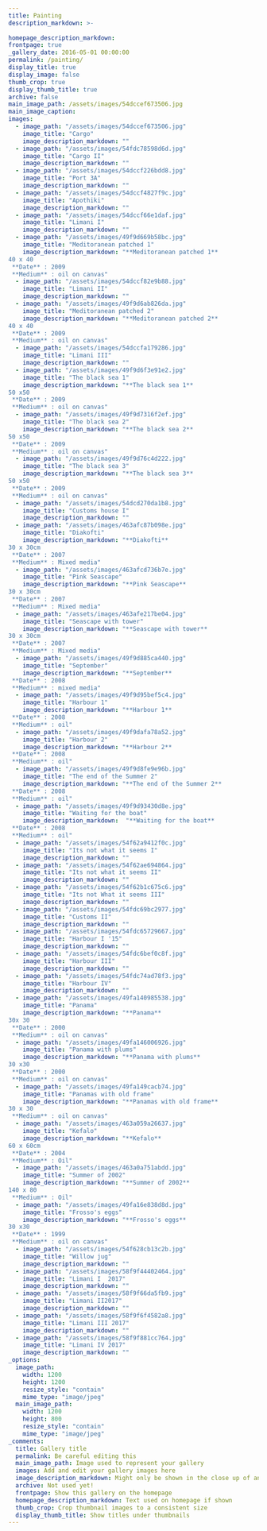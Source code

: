 ```yaml
---
title: Painting
description_markdown: >-
  
homepage_description_markdown: 
frontpage: true
_gallery_date: 2016-05-01 00:00:00
permalink: /painting/
display_title: true
display_image: false
thumb_crop: true
display_thumb_title: true
archive: false
main_image_path: /assets/images/54dccef673506.jpg
main_image_caption: 
images:
  - image_path: "/assets/images/54dccef673506.jpg"
    image_title: "Cargo"
    image_description_markdown: ""
  - image_path: "/assets/images/54fdc78598d6d.jpg"
    image_title: "Cargo II"
    image_description_markdown: ""
  - image_path: "/assets/images/54dccf226bdd8.jpg"
    image_title: "Port 3A"
    image_description_markdown: ""
  - image_path: "/assets/images/54dccf4827f9c.jpg"
    image_title: "Apothiki"
    image_description_markdown: ""
  - image_path: "/assets/images/54dccf66e1daf.jpg"
    image_title: "Limani I"
    image_description_markdown: ""
  - image_path: "/assets/images/49f9d669b58bc.jpg"
    image_title: "Meditoranean patched 1"
    image_description_markdown: "**Meditoranean patched 1**  
40 x 40  
 **Date** : 2009  
 **Medium** : oil on canvas"
  - image_path: "/assets/images/54dccf82e9b88.jpg"
    image_title: "Limani II"
    image_description_markdown: ""
  - image_path: "/assets/images/49f9d6ab826da.jpg"
    image_title: "Meditoranean patched 2"
    image_description_markdown: "**Meditoranean patched 2**  
40 x 40  
 **Date** : 2009  
 **Medium** : oil on canvas"
  - image_path: "/assets/images/54dccfa179286.jpg"
    image_title: "Limani III"
    image_description_markdown: ""
  - image_path: "/assets/images/49f9d6f3e91e2.jpg"
    image_title: "The black sea 1"
    image_description_markdown: "**The black sea 1**  
50 x50  
 **Date** : 2009  
 **Medium** : oil on canvas"
  - image_path: "/assets/images/49f9d7316f2ef.jpg"
    image_title: "The black sea 2"
    image_description_markdown: "**The black sea 2**  
50 x50  
 **Date** : 2009  
 **Medium** : oil on canvas"
  - image_path: "/assets/images/49f9d76c4d222.jpg"
    image_title: "The black sea 3"
    image_description_markdown: "**The black sea 3**  
50 x50  
 **Date** : 2009  
 **Medium** : oil on canvas"
  - image_path: "/assets/images/54dcd270da1b8.jpg"
    image_title: "Customs house I"
    image_description_markdown: ""
  - image_path: "/assets/images/463afc87b098e.jpg"
    image_title: "Diakofti"
    image_description_markdown: "**Diakofti**  
30 x 30cm  
 **Date** : 2007  
 **Medium** : Mixed media"
  - image_path: "/assets/images/463afcd736b7e.jpg"
    image_title: "Pink Seascape"
    image_description_markdown: "**Pink Seascape**  
30 x 30cm  
 **Date** : 2007  
 **Medium** : Mixed media"
  - image_path: "/assets/images/463afe217be04.jpg"
    image_title: "Seascape with tower"
    image_description_markdown: "**Seascape with tower**  
30 x 30cm  
 **Date** : 2007  
 **Medium** : Mixed media"
  - image_path: "/assets/images/49f9d885ca440.jpg"
    image_title: "September"
    image_description_markdown: "**September**  
 **Date** : 2008  
 **Medium** : mixed media"
  - image_path: "/assets/images/49f9d95bef5c4.jpg"
    image_title: "Harbour 1"
    image_description_markdown: "**Harbour 1**  
 **Date** : 2008  
 **Medium** : oil"
  - image_path: "/assets/images/49f9dafa78a52.jpg"
    image_title: "Harbour 2"
    image_description_markdown: "**Harbour 2**  
 **Date** : 2008  
 **Medium** : oil"
  - image_path: "/assets/images/49f9d8fe9e96b.jpg"
    image_title: "The end of the Summer 2"
    image_description_markdown: "**The end of the Summer 2**  
 **Date** : 2008  
 **Medium** : oil"
  - image_path: "/assets/images/49f9d93430d8e.jpg"
    image_title: "Waiting for the boat"
    image_description_markdown:  "**Waiting for the boat**  
 **Date** : 2008  
 **Medium** : oil"
  - image_path: "/assets/images/54f62a9412f0c.jpg"
    image_title: "Its not what it seems I"
    image_description_markdown: ""
  - image_path: "/assets/images/54f62ae694864.jpg"
    image_title: "Its not what it seems II"
    image_description_markdown: ""
  - image_path: "/assets/images/54f62b1c675c6.jpg"
    image_title: "Its not What it seems III"
    image_description_markdown: ""
  - image_path: "/assets/images/54fdc69bc2977.jpg"
    image_title: "Customs II"
    image_description_markdown: ""
  - image_path: "/assets/images/54fdc65729667.jpg"
    image_title: "Harbour I '15"
    image_description_markdown: ""
  - image_path: "/assets/images/54fdc6bef0c8f.jpg"
    image_title: "Harbour III"
    image_description_markdown: ""
  - image_path: "/assets/images/54fdc74ad78f3.jpg"
    image_title: "Harbour IV"
    image_description_markdown: ""
  - image_path: "/assets/images/49fa140985538.jpg"
    image_title: "Panama"
    image_description_markdown: "**Panama**  
30x 30  
 **Date** : 2000  
 **Medium** : oil on canvas"
  - image_path: "/assets/images/49fa146006926.jpg"
    image_title: "Panama with plums"
    image_description_markdown: "**Panama with plums**  
30 x30  
 **Date** : 2000  
 **Medium** : oil on canvas"
  - image_path: "/assets/images/49fa149cacb74.jpg"
    image_title: "Panamas with old frame"
    image_description_markdown: "**Panamas with old frame**  
30 x 30  
 **Medium** : oil on canvas"
  - image_path: "/assets/images/463a059a26637.jpg"
    image_title: "Kefalo"
    image_description_markdown: "**Kefalo**  
60 x 60cm  
 **Date** : 2004  
 **Medium** : Oil"
  - image_path: "/assets/images/463a0a751abdd.jpg"
    image_title: "Summer of 2002"
    image_description_markdown: "**Summer of 2002**  
140 x 80  
 **Medium** : Oil"
  - image_path: "/assets/images/49fa16e838d8d.jpg"
    image_title: "Frosso's eggs"
    image_description_markdown: "**Frosso's eggs**  
30 x30  
 **Date** : 1999  
 **Medium** : oil on canvas"
  - image_path: "/assets/images/54f628cb13c2b.jpg"
    image_title: "Willow jug"
    image_description_markdown: ""
  - image_path: "/assets/images/58f9f44402464.jpg"
    image_title: "Limani I  2017"
    image_description_markdown: ""
  - image_path: "/assets/images/58f9f66da5fb9.jpg"
    image_title: "Limani II2017"
    image_description_markdown: ""
  - image_path: "/assets/images/58f9f6f4582a8.jpg"
    image_title: "Limani III 2017"
    image_description_markdown: ""
  - image_path: "/assets/images/58f9f881cc764.jpg"
    image_title: "Limani IV 2017"
    image_description_markdown: ""
_options:
  image_path:
    width: 1200
    height: 1200
    resize_style: "contain"
    mime_type: "image/jpeg"
  main_image_path:
    width: 1200
    height: 800
    resize_style: "contain"
    mime_type: "image/jpeg"
_comments:
  title: Gallery title
  permalink: Be careful editing this
  main_image_path: Image used to represent your gallery
  images: Add and edit your gallery images here
  image_description_markdown: Might only be shown in the close up of an image
  archive: Not used yet!
  frontpage: Show this gallery on the homepage
  homepage_description_markdown: Text used on homepage if shown
  thumb_crop: Crop thumbnail images to a consistent size
  display_thumb_title: Show titles under thumbnails
---
```

